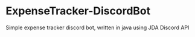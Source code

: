 # ExpenseTracker-DiscordBot
Simple expense tracker discord bot, written in java using JDA Discord API
